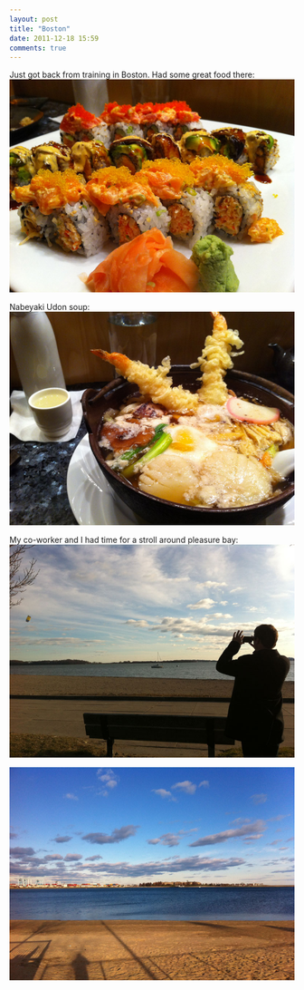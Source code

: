 ```yaml
---
layout: post
title: "Boston"
date: 2011-12-18 15:59
comments: true
---
```


Just got back from training in Boston. Had some great food there:
![Sushi](/img/boston_1.jpg)

Nabeyaki Udon soup:
![udon soup](/img/boston_2.jpg)

My co-worker and I had time for a stroll around pleasure bay:
![the ocean](/img/boston_3.jpg)

![beach ocean and sky](/img/boston_4.jpg)

